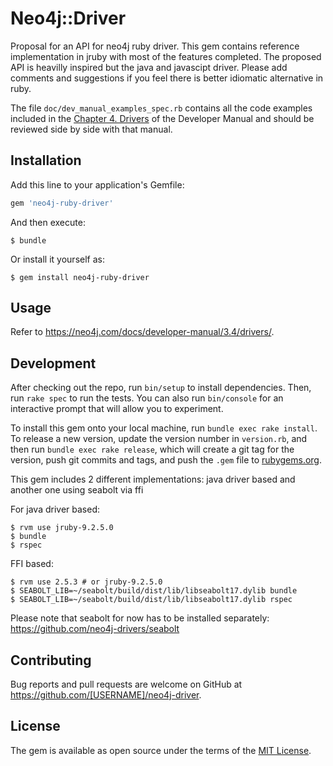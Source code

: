 # Neo4j::Driver

Proposal for an API for neo4j ruby driver. This gem contains reference implementation in jruby with most of the features
completed.
The proposed API is heavilly inspired but the java and javascipt driver. Please add comments and suggestions if you feel there 
is better idiomatic alternative in ruby.

The file `doc/dev_manual_examples_spec.rb` contains all the code examples included in the 
[Chapter 4. Drivers][https://neo4j.com/docs/developer-manual/3.4/drivers/] of the Developer Manual and should be 
reviewed side by side with that manual.

## Installation

Add this line to your application's Gemfile:

```ruby
gem 'neo4j-ruby-driver'
```

And then execute:

    $ bundle

Or install it yourself as:

    $ gem install neo4j-ruby-driver

## Usage

Refer to https://neo4j.com/docs/developer-manual/3.4/drivers/.

## Development

After checking out the repo, run `bin/setup` to install dependencies. Then, run `rake spec` to run the tests. You can also run `bin/console` for an interactive prompt that will allow you to experiment.

To install this gem onto your local machine, run `bundle exec rake install`. To release a new version, update the version number in `version.rb`, and then run `bundle exec rake release`, which will create a git tag for the version, push git commits and tags, and push the `.gem` file to [rubygems.org](https://rubygems.org).

This gem includes 2 different implementations: java driver based and another one using seabolt via ffi

For java driver based:

    $ rvm use jruby-9.2.5.0
    $ bundle
    $ rspec
    
FFI based:

    $ rvm use 2.5.3 # or jruby-9.2.5.0
    $ SEABOLT_LIB=~/seabolt/build/dist/lib/libseabolt17.dylib bundle
    $ SEABOLT_LIB=~/seabolt/build/dist/lib/libseabolt17.dylib rspec
     
Please note that seabolt for now has to be installed separately: https://github.com/neo4j-drivers/seabolt      
    
## Contributing

Bug reports and pull requests are welcome on GitHub at https://github.com/[USERNAME]/neo4j-driver.

## License

The gem is available as open source under the terms of the [MIT License](https://opensource.org/licenses/MIT).


[https://neo4j.com/docs/developer-manual/3.4/drivers/]: https://neo4j.com/docs/developer-manual/3.4/drivers/

[https://neo4j.com/docs/developer-manual/3.4/drivers/]: https://neo4j.com/docs/developer-manual/3.4/drivers/
